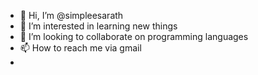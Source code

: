 - 👋 Hi, I’m @simpleesarath
- 👀 I’m interested in learning new things
- 💞️ I’m looking to collaborate on programming languages 
- 📫 How to reach me via gmail
- 

<!---
simpleesarath/simpleesarath is a ✨ special ✨ repository because its `README.md` (this file) appears on your GitHub profile.
You can click the Preview link to take a look at your changes.
--->
